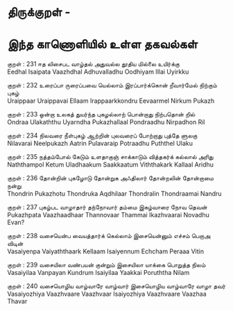 # திருக்குறள் - <ADHIGARAM> 


# இந்த காணொளியில் உள்ள தகவல்கள் 


குறள் : 231
ஈத லிசைபட வாழ்தல் அதுவல்ல
தூதிய மில்லை உயிர்க்கு		
Eedhal Isaipata  Vaazhdhal  Adhuvalladhu
Oodhiyam  Illai  Uyirkku 		

குறள் : 232
உரைப்பா ருரைப்பவை யெல்லாம் இரப்பார்க்கொன்
றீவார்மேல் நிற்கும் புகழ்		
Uraippaar Uraippavai  Ellaam  Irappaarkkondru
Eevaarmel  Nirkum  Pukazh 		

குறள் : 233
ஒன்றா உலகத் துயர்ந்த புகழல்லாற்
பொன்றாது நிற்பதொன் றில்		
Ondraa Ulakaththu  Uyarndha  Pukazhallaal
Pondraadhu  Nirpadhon  Ril 		

குறள் : 234
நிலவரை நீள்புகழ் ஆற்றின் புலவரைப்
போற்றாது புத்தே ளுலகு		
Nilavarai Neelpukazh  Aatrin  Pulavaraip
Potraadhu  Puththel  Ulaku 		

குறள் : 235
நத்தம்போல் கேடும் உளதாகுஞ் சாக்காடும்
வித்தகர்க் கல்லால் அரிது		
Naththampol Ketum  Uladhaakum  Saakkaatum
Viththakark  Kallaal  Aridhu 		

குறள் : 236
தோன்றின் புகழோடு தோன்றுக அஃதிலார்
தோன்றலின் தோன்றாமை நன்று		
Thondrin Pukazhotu  Thondruka  Aqdhilaar
Thondralin  Thondraamai  Nandru 		

குறள் : 237
புகழ்பட வாழாதார் தந்நோவார் தம்மை
இகழ்வாரை நோவ தெவன்		
Pukazhpata Vaazhaadhaar  Thannovaar  Thammai
Ikazhvaarai  Novadhu  Evan? 		

குறள் : 238
வசையென்ப வையத்தார்க் கெல்லாம் இசையென்னும்
எச்சம் பெறாஅ விடின்		
Vasaiyenpa Vaiyaththaark  Kellaam  Isaiyennum
Echcham  Peraaa  Vitin 		

குறள் : 239
வசையிலா வண்பயன் குன்றும் இசையிலா
யாக்கை பொறுத்த நிலம்		
Vasaiyilaa Vanpayan  Kundrum  Isaiyilaa
Yaakkai  Poruththa  Nilam 		

குறள் : 240
வசையொழிய வாழ்வாரே வாழ்வார் இசையொழிய
வாழ்வாரே வாழா தவர்		
Vasaiyozhiya Vaazhvaare  Vaazhvaar  Isaiyozhiya
Vaazhvaare  Vaazhaa  Thavar 		

